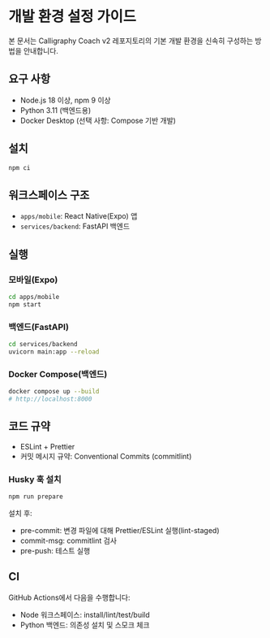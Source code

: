 # 개발 환경 설정 가이드

본 문서는 Calligraphy Coach v2 레포지토리의 기본 개발 환경을 신속히 구성하는 방법을 안내합니다.

## 요구 사항
- Node.js 18 이상, npm 9 이상
- Python 3.11 (백엔드용)
- Docker Desktop (선택 사항: Compose 기반 개발)

## 설치
```bash
npm ci
```

## 워크스페이스 구조
- `apps/mobile`: React Native(Expo) 앱
- `services/backend`: FastAPI 백엔드

## 실행
### 모바일(Expo)
```bash
cd apps/mobile
npm start
```

### 백엔드(FastAPI)
```bash
cd services/backend
uvicorn main:app --reload
```

### Docker Compose(백엔드)
```bash
docker compose up --build
# http://localhost:8000
```

## 코드 규약
- ESLint + Prettier
- 커밋 메시지 규약: Conventional Commits (commitlint)

### Husky 훅 설치
```bash
npm run prepare
```
설치 후:
- pre-commit: 변경 파일에 대해 Prettier/ESLint 실행(lint-staged)
- commit-msg: commitlint 검사
- pre-push: 테스트 실행

## CI
GitHub Actions에서 다음을 수행합니다:
- Node 워크스페이스: install/lint/test/build
- Python 백엔드: 의존성 설치 및 스모크 체크


